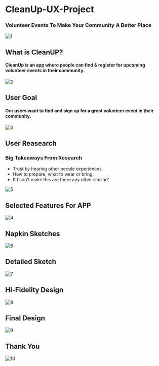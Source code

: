 # CleanUp-UX-Project
### Volunteer Events To Make Your Community A Better Place
![1](https://github.com/swikriti04/CleanUp-UX-Project/blob/main/1.png)

## What is CleanUP?
#### CleanUp is an app where people can find & register for upcoming volunteer events in their community.

![2](https://github.com/swikriti04/CleanUp-UX-Project/blob/main/2.png)

## User Goal
#### Our users want to find and sign up for a great volunteer event in their community.

![3](https://github.com/swikriti04/CleanUp-UX-Project/blob/main/3.png)

## User Reasearch
### Big Takeaways From Research
- Trust by hearing other people experiences.
- How to prepare, what to wear or bring.
- If I can’t make this are there any other similar?

![5](https://github.com/swikriti04/CleanUp-UX-Project/blob/main/5.png)

## Selected Features For APP
![4](https://github.com/swikriti04/CleanUp-UX-Project/blob/main/4.png)

## Napkin Sketches
![6](https://github.com/swikriti04/CleanUp-UX-Project/blob/main/6.png)

## Detailed Sketch
![7](https://github.com/swikriti04/CleanUp-UX-Project/blob/main/7.png)

## Hi-Fidelity Design
![8](https://github.com/swikriti04/CleanUp-UX-Project/blob/main/8.png)

## Final Design 
![9](https://github.com/swikriti04/CleanUp-UX-Project/blob/main/9.png)

## Thank You
![10](https://github.com/swikriti04/CleanUp-UX-Project/blob/main/10.png)
